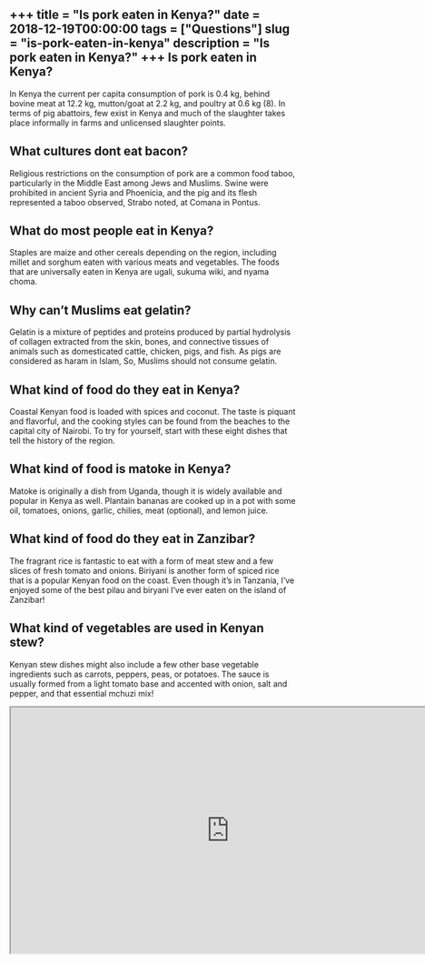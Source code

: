 +++
title = "Is pork eaten in Kenya?"
date = 2018-12-19T00:00:00
tags = ["Questions"]
slug = "is-pork-eaten-in-kenya"
description = "Is pork eaten in Kenya?"
+++
Is pork eaten in Kenya?
-----------------------

In Kenya the current per capita consumption of pork is 0.4 kg, behind bovine meat at 12.2 kg, mutton/goat at 2.2 kg, and poultry at 0.6 kg (8). In terms of pig abattoirs, few exist in Kenya and much of the slaughter takes place informally in farms and unlicensed slaughter points.

What cultures dont eat bacon?
-----------------------------

Religious restrictions on the consumption of pork are a common food taboo, particularly in the Middle East among Jews and Muslims. Swine were prohibited in ancient Syria and Phoenicia, and the pig and its flesh represented a taboo observed, Strabo noted, at Comana in Pontus.

What do most people eat in Kenya?
---------------------------------

Staples are maize and other cereals depending on the region, including millet and sorghum eaten with various meats and vegetables. The foods that are universally eaten in Kenya are ugali, sukuma wiki, and nyama choma.

Why can’t Muslims eat gelatin?
------------------------------

Gelatin is a mixture of peptides and proteins produced by partial hydrolysis of collagen extracted from the skin, bones, and connective tissues of animals such as domesticated cattle, chicken, pigs, and fish. As pigs are considered as haram in Islam, So, Muslims should not consume gelatin.

What kind of food do they eat in Kenya?
---------------------------------------

Coastal Kenyan food is loaded with spices and coconut. The taste is piquant and flavorful, and the cooking styles can be found from the beaches to the capital city of Nairobi. To try for yourself, start with these eight dishes that tell the history of the region.

What kind of food is matoke in Kenya?
-------------------------------------

Matoke is originally a dish from Uganda, though it is widely available and popular in Kenya as well. Plantain bananas are cooked up in a pot with some oil, tomatoes, onions, garlic, chilies, meat (optional), and lemon juice.

What kind of food do they eat in Zanzibar?
------------------------------------------

The fragrant rice is fantastic to eat with a form of meat stew and a few slices of fresh tomato and onions. Biriyani is another form of spiced rice that is a popular Kenyan food on the coast. Even though it’s in Tanzania, I’ve enjoyed some of the best pilau and biryani I’ve ever eaten on the island of Zanzibar!

What kind of vegetables are used in Kenyan stew?
------------------------------------------------

Kenyan stew dishes might also include a few other base vegetable ingredients such as carrots, peppers, peas, or potatoes. The sauce is usually formed from a light tomato base and accented with onion, salt and pepper, and that essential mchuzi mix!

<iframe allow="accelerometer; autoplay; clipboard-write; encrypted-media; gyroscope; picture-in-picture" allowfullscreen="" class="__youtube_prefs__  epyt-is-override  no-lazyload" data-no-lazy="1" data-origheight="433" data-origwidth="770" data-skipgform_ajax_framebjll="" height="433" id="_ytid_40855" loading="lazy" src="https://www.youtube.com/embed/zEN4hcZutO0?enablejsapi=1&autoplay=0&cc_load_policy=0&cc_lang_pref=&iv_load_policy=1&loop=0&modestbranding=0&rel=1&fs=1&playsinline=0&autohide=2&theme=dark&color=red&controls=1&" title="YouTube player" width="770"></iframe>